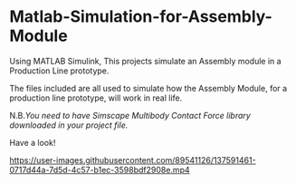 # Matlab-Simulation-for-Assembly-Module

 Using MATLAB Simulink, This projects simulate an Assembly module in a Production Line prototype.

The files included are all used to simulate how the Assembly Module, for a production line prototype, will work in real life.

N.B.*You need to have Simscape Multibody Contact Force library downloaded in your project file.*




Have a look!

https://user-images.githubusercontent.com/89541126/137591461-0717d44a-7d5d-4c57-b1ec-3598bdf2908e.mp4

